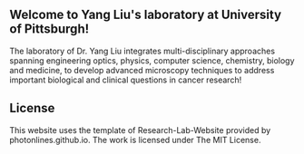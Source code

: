 
## Welcome to Yang Liu's laboratory at University of Pittsburgh!

The laboratory of Dr. Yang Liu integrates multi-disciplinary approaches spanning engineering optics, physics, computer science, chemistry, biology and medicine, to develop advanced microscopy techniques to address important biological and clinical questions in cancer research!

## License
This website uses the template of Research-Lab-Website provided by photonlines.github.io. The work is licensed under The MIT License.
